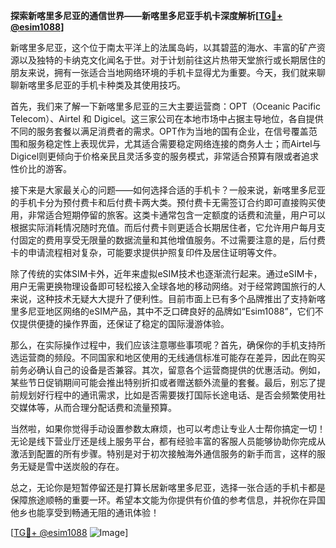 **探索新喀里多尼亚的通信世界——新喀里多尼亚手机卡深度解析[[TG💪+ @esim1088](https://t.me/s/esim1088)]**

新喀里多尼亚，这个位于南太平洋上的法属岛屿，以其碧蓝的海水、丰富的矿产资源以及独特的卡纳克文化闻名于世。对于计划前往这片热带天堂旅行或长期居住的朋友来说，拥有一张适合当地网络环境的手机卡显得尤为重要。今天，我们就来聊聊新喀里多尼亚的手机卡种类及其使用技巧。

首先，我们来了解一下新喀里多尼亚的三大主要运营商：OPT（Oceanic Pacific Telecom）、Airtel 和 Digicel。这三家公司在本地市场中占据主导地位，各自提供不同的服务套餐以满足消费者的需求。OPT作为当地的国有企业，在信号覆盖范围和服务稳定性上表现优异，尤其适合需要稳定网络连接的商务人士；而Airtel与Digicel则更倾向于价格亲民且灵活多变的服务模式，非常适合预算有限或者追求性价比的游客。

接下来是大家最关心的问题——如何选择合适的手机卡？一般来说，新喀里多尼亚的手机卡分为预付费卡和后付费卡两大类。预付费卡无需签订合约即可直接购买使用，非常适合短期停留的旅客。这类卡通常包含一定额度的话费和流量，用户可以根据实际消耗情况随时充值。而后付费卡则更适合长期居住者，它允许用户每月支付固定的费用享受无限量的数据流量和其他增值服务。不过需要注意的是，后付费卡的申请流程相对复杂，可能要求提供护照复印件及居住证明等文件。

除了传统的实体SIM卡外，近年来虚拟eSIM技术也逐渐流行起来。通过eSIM卡，用户无需更换物理设备即可轻松接入全球各地的移动网络。对于经常跨国旅行的人来说，这种技术无疑大大提升了便利性。目前市面上已有多个品牌推出了支持新喀里多尼亚地区网络的eSIM产品，其中不乏口碑良好的品牌如“Esim1088”，它们不仅提供便捷的操作界面，还保证了稳定的国际漫游体验。

那么，在实际操作过程中，我们应该注意哪些事项呢？首先，确保你的手机支持所选运营商的频段。不同国家和地区使用的无线通信标准可能存在差异，因此在购买前务必确认自己的设备是否兼容。其次，留意各个运营商提供的优惠活动。例如，某些节日促销期间可能会推出特别折扣或者赠送额外流量的套餐。最后，别忘了提前规划好行程中的通讯需求，比如是否需要拨打国际长途电话、是否会频繁使用社交媒体等，从而合理分配话费和流量预算。

当然啦，如果你觉得手动设置参数太麻烦，也可以考虑让专业人士帮你搞定一切！无论是线下营业厅还是线上服务平台，都有经验丰富的客服人员能够协助你完成从激活到配置的所有步骤。特别是对于初次接触海外通信服务的新手而言，这样的服务无疑是雪中送炭般的存在。

总之，无论你是短暂停留还是打算长居新喀里多尼亚，选择一张合适的手机卡都是保障旅途顺畅的重要一环。希望本文能为你提供有价值的参考信息，并祝你在异国他乡也能享受到畅通无阻的通讯体验！

[[TG💪+ @esim1088](https://t.me/s/esim1088) ![Image](https://i.postimg.cc/4NQfJmqS/Snipaste-2025-05-13-00-14-12.png)]